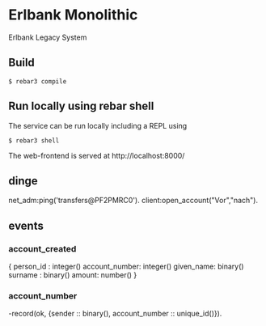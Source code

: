 # Erlbank Monolithic

Erlbank Legacy System

## Build

```
$ rebar3 compile
```


## Run locally using rebar shell

The service can be run locally including a REPL using

```
$ rebar3 shell
```

The web-frontend is served at http://localhost:8000/


## dinge
net_adm:ping('transfers@PF2PMRC0'). 
client:open_account("Vor","nach").

## events

### account_created
{
person_id  : integer()
account_number: integer()
given_name: binary()
surname : binary()
amount: number()
}

### account_number

-record(ok, {sender :: binary(), account_number :: unique_id()}).